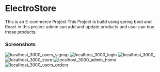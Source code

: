 # ElectroStore
This is an E-commerce Project
This Project is build using spring boot and React
In this project admin can add and update products and user can buy those products.
### Screenshots

![localhost_3000_users_signup](https://github.com/rohit-ikrak/ElectroStore/assets/86831121/20156d72-7388-4400-bf2a-20c52e97bdd6)
![localhost_3000_login](https://github.com/rohit-ikrak/ElectroStore/assets/86831121/dc6f38e2-b398-4d44-8b11-071159288639)
![localhost_3000_](https://github.com/rohit-ikrak/ElectroStore/assets/86831121/3ee15a62-2921-4fd5-b3b0-a8b7e52a9c78)
![localhost_3000_store](https://github.com/rohit-ikrak/ElectroStore/assets/86831121/a4fed21c-fe86-4e7c-9bff-81ef75cb59ab)
![localhost_3000_admin_home](https://github.com/rohit-ikrak/ElectroStore/assets/86831121/34890d5d-0c76-4442-be63-be3bd6d5de05)
![localhost_3000_users_orders](https://github.com/rohit-ikrak/ElectroStore/assets/86831121/b7d45a25-c3ee-433d-aee0-386830214b3f)
